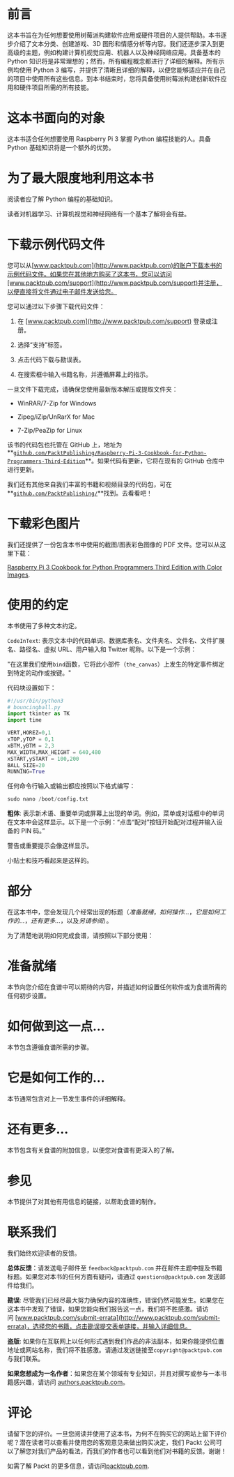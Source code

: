 # 前言

这本书旨在为任何想要使用树莓派构建软件应用或硬件项目的人提供帮助。本书逐步介绍了文本分类、创建游戏、3D 图形和情感分析等内容。我们还逐步深入到更高级的主题，例如构建计算机视觉应用、机器人以及神经网络应用。具备基本的 Python 知识将是非常理想的；然而，所有编程概念都进行了详细的解释。所有示例均使用 Python 3 编写，并提供了清晰且详细的解释，以便您能够适应并在自己的项目中使用所有这些信息。到本书结束时，您将具备使用树莓派构建创新软件应用和硬件项目所需的所有技能。

# 这本书面向的对象

这本书适合任何想要使用 Raspberry Pi 3 掌握 Python 编程技能的人。具备 Python 基础知识将是一个额外的优势。

# 为了最大限度地利用这本书

阅读者应了解 Python 编程的基础知识。

读者对机器学习、计算机视觉和神经网络有一个基本了解将会有益。

# 下载示例代码文件

您可以从[www.packtpub.com](http://www.packtpub.com)的账户下载本书的示例代码文件。如果您在其他地方购买了这本书，您可以访问[www.packtpub.com/support](http://www.packtpub.com/support)并注册，以便直接将文件通过电子邮件发送给您。

您可以通过以下步骤下载代码文件：

1.  在 [www.packtpub.com](http://www.packtpub.com/support) 登录或注册。

1.  选择“支持”标签。

1.  点击代码下载与勘误表。

1.  在搜索框中输入书籍名称，并遵循屏幕上的指示。

一旦文件下载完成，请确保您使用最新版本解压或提取文件夹：

+   WinRAR/7-Zip for Windows

+   Zipeg/iZip/UnRarX for Mac

+   7-Zip/PeaZip for Linux

该书的代码包也托管在 GitHub 上，地址为**[`github.com/PacktPublishing/Raspberry-Pi-3-Cookbook-for-Python-Programmers-Third-Edition`](https://github.com/PacktPublishing/Raspberry-Pi-3-Cookbook-for-Python-Programmers-Third-Edition)**。如果代码有更新，它将在现有的 GitHub 仓库中进行更新。

我们还有其他来自我们丰富的书籍和视频目录的代码包，可在**[`github.com/PacktPublishing/`](https://github.com/PacktPublishing/)**找到。去看看吧！

# 下载彩色图片

我们还提供了一份包含本书中使用的截图/图表彩色图像的 PDF 文件。您可以从这里下载：

[Raspberry Pi 3 Cookbook for Python Programmers Third Edition with Color Images](http://www.packtpub.com/sites/default/files/downloads/RaspberryPi3CookbookforPythonProgrammersThirdEdition_ColorImages.pdf).

# 使用的约定

本书使用了多种文本约定。

`CodeInText`: 表示文本中的代码单词、数据库表名、文件夹名、文件名、文件扩展名、路径名、虚拟 URL、用户输入和 Twitter 昵称。以下是一个示例：

"在这里我们使用`bind`函数，它将此小部件（`the_canvas`）上发生的特定事件绑定到特定的动作或按键。"

代码块设置如下：

```py
#!/usr/bin/python3 
# bouncingball.py 
import tkinter as TK 
import time 

VERT,HOREZ=0,1 
xTOP,yTOP = 0,1 
xBTM,yBTM = 2,3 
MAX_WIDTH,MAX_HEIGHT = 640,480 
xSTART,ySTART = 100,200 
BALL_SIZE=20 
RUNNING=True 
```

任何命令行输入或输出都应按照以下格式编写：

```py
sudo nano /boot/config.txt
```

**粗体**: 表示新术语、重要单词或屏幕上出现的单词。例如，菜单或对话框中的单词在文本中会这样显示。以下是一个示例：“点击“配对”按钮开始配对过程并输入设备的 PIN 码。”

警告或重要提示会像这样显示。

小贴士和技巧看起来是这样的。

# 部分

在这本书中，您会发现几个经常出现的标题（*准备就绪*，*如何操作...*，*它是如何工作的...*，*还有更多...*，以及*另请参阅*）。

为了清楚地说明如何完成食谱，请按照以下部分使用：

# 准备就绪

本节向您介绍在食谱中可以期待的内容，并描述如何设置任何软件或为食谱所需的任何初步设置。

# 如何做到这一点...

本节包含遵循食谱所需的步骤。

# 它是如何工作的...

本节通常包含对上一节发生事件的详细解释。

# 还有更多...

本节包含有关食谱的附加信息，以便您对食谱有更深入的了解。

# 参见

本节提供了对其他有用信息的链接，以帮助食谱的制作。

# 联系我们

我们始终欢迎读者的反馈。

**总体反馈**：请发送电子邮件至 `feedback@packtpub.com` 并在邮件主题中提及书籍标题。如果您对本书的任何方面有疑问，请通过 `questions@packtpub.com` 发送邮件给我们。

**勘误**: 尽管我们已经尽最大努力确保内容的准确性，错误仍然可能发生。如果您在这本书中发现了错误，如果您能向我们报告这一点，我们将不胜感激。请访问 [www.packtpub.com/submit-errata](http://www.packtpub.com/submit-errata)，选择您的书籍，点击勘误提交表单链接，并输入详细信息。

**盗版**: 如果你在互联网上以任何形式遇到我们作品的非法副本，如果你能提供位置地址或网站名称，我们将不胜感激。请通过发送链接至`copyright@packtpub.com`与我们联系。

**如果您想成为一名作者**：如果您在某个领域有专业知识，并且对撰写或参与一本书籍感兴趣，请访问 [authors.packtpub.com](http://authors.packtpub.com/)。

# 评论

请留下您的评价。一旦您阅读并使用了这本书，为何不在购买它的网站上留下评价呢？潜在读者可以查看并使用您的客观意见来做出购买决定，我们 Packt 公司可以了解您对我们产品的看法，而我们的作者也可以看到他们对书籍的反馈。谢谢！

如需了解 Packt 的更多信息，请访问[packtpub.com](https://www.packtpub.com/).
